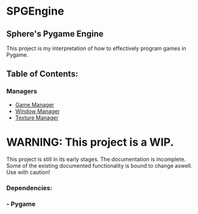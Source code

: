 # SPGEngine
## Sphere's Pygame Engine

This project is my interpretation of how to effectively program games in Pygame.

## Table of Contents:
### Managers
 - [Game Manager](docs/gamemanager.md)
 - [Window Manager](docs/windowmanager.md)
 - [Texture Manager](docs/texturemanager.md)

# WARNING: This project is a WIP.
This project is still in its early stages. The documentation is incomplete. Some of the existing documented
functionality is bound to change aswell. Use with caution!

### Dependencies:
### - Pygame